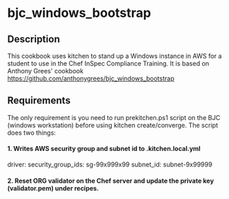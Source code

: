 # bjc_windows_bootstrap

## Description
This cookbook uses kitchen to stand up a Windows instance in AWS for a student to use in the Chef InSpec Compliance Training.
It is based on Anthony Grees' cookbook https://github.com/anthonygrees/bjc_windows_bootstrap

## Requirements
The only requirement is you need to run prekitchen.ps1 script on the BJC (windows workstation) before using kitchen create/converge.  The script does two things: 

#### 1. Writes AWS security group and subnet id to .kitchen.local.yml
driver:
  security_group_ids: sg-99x999x99
  subnet_id: subnet-9x99999
  
#### 2. Reset ORG validator on the Chef server and update the private key (validator.pem) under recipes.

